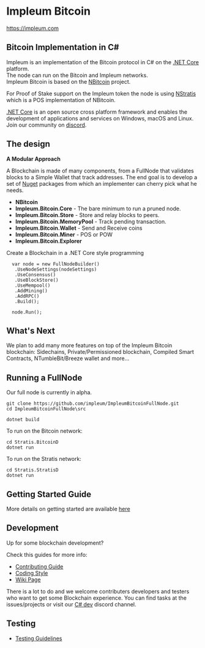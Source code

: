 
Impleum Bitcoin
===============

https://impleum.com

Bitcoin Implementation in C#
----------------------------

Impleum is an implementation of the Bitcoin protocol in C# on the [.NET Core](https://dotnet.github.io/) platform.  
The node can run on the Bitcoin and Impleum networks.  
Impleum Bitcoin is based on the [NBitcoin](https://github.com/MetacoSA/NBitcoin) project.  

For Proof of Stake support on the Impleum token the node is using [NStratis](https://github.com/stratisproject/NStratis) which is a POS implementation of NBitcoin.  

[.NET Core](https://dotnet.github.io/) is an open source cross platform framework and enables the development of applications and services on Windows, macOS and Linux.  
Join our community on [discord](https://discord.gg/AyV8Ssa).  

The design
----------

**A Modular Approach**

A Blockchain is made of many components, from a FullNode that validates blocks to a Simple Wallet that track addresses.
The end goal is to develop a set of [Nuget](https://en.wikipedia.org/wiki/NuGet) packages from which an implementer can cherry pick what he needs.

* **NBitcoin**
* **Impleum.Bitcoin.Core**  - The bare minimum to run a pruned node.
* **Impleum.Bitcoin.Store** - Store and relay blocks to peers.
* **Impleum.Bitcoin.MemoryPool** - Track pending transaction.
* **Impleum.Bitcoin.Wallet** - Send and Receive coins
* **Impleum.Bitcoin.Miner** - POS or POW
* **Impleum.Bitcoin.Explorer**


Create a Blockchain in a .NET Core style programming
```
  var node = new FullNodeBuilder()
   .UseNodeSettings(nodeSettings)
   .UseConsensus()
   .UseBlockStore()
   .UseMempool()
   .AddMining()
   .AddRPC()
   .Build();

  node.Run();
```

What's Next
----------

We plan to add many more features on top of the Impleum Bitcoin blockchain:
Sidechains, Private/Permissioned blockchain, Compiled Smart Contracts, NTumbleBit/Breeze wallet and more...

Running a FullNode
------------------

Our full node is currently in alpha.  

```
git clone https://github.com/impleum/ImpleumBitcoinFullNode.git  
cd ImpleumBitcoinFullNode\src

dotnet build

```

To run on the Bitcoin network:
```
cd Stratis.BitcoinD
dotnet run
```  

To run on the Stratis network:
```
cd Stratis.StratisD
dotnet run
```  

Getting Started Guide
-----------
More details on getting started are available [here](https://github.com/impleum/ImpleumBitcoinFullNode/blob/master/Documentation/getting-started.md)

Development
-----------
Up for some blockchain development?

Check this guides for more info:
* [Contributing Guide](Documentation/contributing.md)
* [Coding Style](Documentation/coding-style.md)
* [Wiki Page](https://stratisplatform.atlassian.net/wiki/spaces/WIKI/overview)

There is a lot to do and we welcome contributers developers and testers who want to get some Blockchain experience.
You can find tasks at the issues/projects or visit our [C# dev](https://discord.gg/AyV8Ssa) discord channel.

Testing
-------
* [Testing Guidelines](Documentation/testing-guidelines.md)
